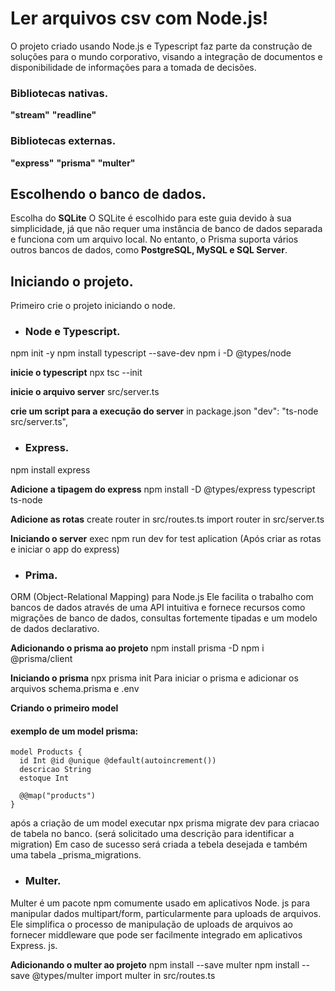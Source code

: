 # Ler arquivos csv com Node.js!

O projeto criado usando Node.js e Typescript faz parte da construção de soluções para o mundo corporativo, 
visando a integração de documentos e disponibilidade de informações para a tomada de decisões.

### Bibliotecas nativas.
**"stream"**
**"readline"**

### Bibliotecas externas.
**"express"**
**"prisma"**
**"multer"**

## Escolhendo o banco de dados.
Escolha do **SQLite**
O SQLite é escolhido para este guia devido à sua simplicidade, já que não requer uma instância de banco de dados separada e funciona com um arquivo local. No entanto, o Prisma suporta vários outros bancos de dados, como **PostgreSQL, MySQL e SQL Server**.

## Iniciando o projeto.
Primeiro crie o projeto iniciando o node.

* ### Node e Typescript.
npm init -y
npm install typescript --save-dev
npm i -D @types/node

**inicie o typescript**
npx tsc --init

**inicie o arquivo server**
src/server.ts

**crie um script para a execução do server**
in package.json
"dev": "ts-node src/server.ts",

* ### Express.
npm install express

**Adicione a tipagem do express**
npm install -D @types/express typescript ts-node

**Adicione as rotas**
create router in src/routes.ts
import router in src/server.ts

**Iniciando o server**
exec npm run dev for test aplication
(Após criar as rotas e iniciar o app do express)

* ### Prima.
ORM (Object-Relational Mapping) para Node.js
Ele facilita o trabalho com bancos de dados através de uma 
API intuitiva e fornece recursos como migrações de banco de dados, consultas fortemente tipadas e um modelo de dados declarativo.

**Adicionando o prisma ao projeto**
npm install prisma -D
npm i @prisma/client

**Iniciando o prisma**
npx prisma init
Para iniciar o prisma e adicionar os arquivos schema.prisma e .env

**Criando o primeiro model**
#### exemplo de um model prisma:
```
model Products {
  id Int @id @unique @default(autoincrement())
  descricao String
  estoque Int

  @@map("products")
}
```

após a criação de um model
executar npx prisma migrate dev para criacao de tabela no banco. (será solicitado uma descrição para identificar a migration)
Em caso de sucesso será criada a tebela desejada e também uma tabela _prisma_migrations.

* ### Multer.
Multer é um pacote npm comumente usado em aplicativos Node. js para manipular dados multipart/form, particularmente para uploads de arquivos. 
Ele simplifica o processo de manipulação de uploads de arquivos ao fornecer middleware que pode ser facilmente integrado em aplicativos Express. js.

**Adicionando o multer ao projeto**
npm install --save multer
npm install --save @types/multer
import multer in src/routes.ts











